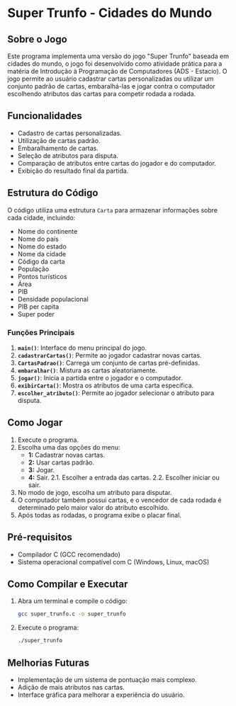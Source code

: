 
# Super Trunfo - Cidades do Mundo

## Sobre o Jogo
Este programa implementa uma versão do jogo "Super Trunfo" baseada em cidades do mundo, o jogo foi desenvolvido como atividade prática para a matéria de Introdução à Programação de Computadores (ADS - Estacio). O jogo permite ao usuário cadastrar cartas personalizadas ou utilizar um conjunto padrão de cartas, embaralhá-las e jogar contra o computador escolhendo atributos das cartas para competir rodada a rodada.

## Funcionalidades
- Cadastro de cartas personalizadas.
- Utilização de cartas padrão.
- Embaralhamento de cartas.
- Seleção de atributos para disputa.
- Comparação de atributos entre cartas do jogador e do computador.
- Exibição do resultado final da partida.

## Estrutura do Código
O código utiliza uma estrutura `Carta` para armazenar informações sobre cada cidade, incluindo:
- Nome do continente
- Nome do país
- Nome do estado
- Nome da cidade
- Código da carta
- População
- Pontos turísticos
- Área
- PIB
- Densidade populacional
- PIB per capita
- Super poder

### Funções Principais
1. **`main()`**: Interface do menu principal do jogo.
2. **`cadastrarCartas()`**: Permite ao jogador cadastrar novas cartas.
3. **`CartasPadrao()`**: Carrega um conjunto de cartas pré-definidas.
4. **`embaralhar()`**: Mistura as cartas aleatoriamente.
5. **`jogar()`**: Inicia a partida entre o jogador e o computador.
6. **`exibirCarta()`**: Mostra os atributos de uma carta específica.
7. **`escolher_atributo()`**: Permite ao jogador selecionar o atributo para disputa.

## Como Jogar
1. Execute o programa.
2. Escolha uma das opções do menu:
   - **1:** Cadastrar novas cartas.
   - **2:** Usar cartas padrão.
   - **3:** Jogar.
   - **4:** Sair.
2.1. Escolher a entrada das cartas.
2.2. Escolher iniciar ou sair.
3. No modo de jogo, escolha um atributo para disputar.
4. O computador também possui cartas, e o vencedor de cada rodada é determinado pelo maior valor do atributo escolhido.
5. Após todas as rodadas, o programa exibe o placar final.

## Pré-requisitos
- Compilador C (GCC recomendado)
- Sistema operacional compatível com C (Windows, Linux, macOS)

## Como Compilar e Executar
1. Abra um terminal e compile o código:
   ```sh
   gcc super_trunfo.c -o super_trunfo
   ```
2. Execute o programa:
   ```sh
   ./super_trunfo
   ```

## Melhorias Futuras
- Implementação de um sistema de pontuação mais complexo.
- Adição de mais atributos nas cartas.
- Interface gráfica para melhorar a experiência do usuário.

